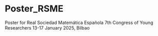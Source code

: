 # Poster_RSME
Poster for Real Sociedad Matemática Española 7th Congress of Young Researchers 13-17 January 2025, Bilbao
